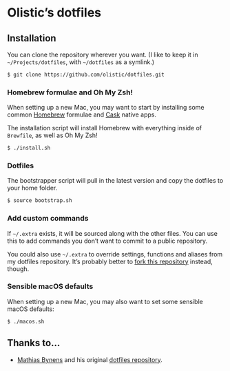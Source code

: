 # Olistic’s dotfiles

## Installation

You can clone the repository wherever you want. (I like to keep it in `~/Projects/dotfiles`, with `~/dotfiles` as a symlink.)

```bash
$ git clone https://github.com/olistic/dotfiles.git
```

### Homebrew formulae and Oh My Zsh!

When setting up a new Mac, you may want to start by installing some common [Homebrew](http://brew.sh/) formulae and [Cask](http://brew.sh/) native apps.

The installation script will install Homebrew with everything inside of `Brewfile`, as well as Oh My Zsh!

```bash
$ ./install.sh
```

### Dotfiles

The bootstrapper script will pull in the latest version and copy the dotfiles to your home folder.

```bash
$ source bootstrap.sh
```

### Add custom commands

If `~/.extra` exists, it will be sourced along with the other files. You can use this to add commands you don’t want to commit to a public repository.

You could also use `~/.extra` to override settings, functions and aliases from my dotfiles repository. It’s probably better to [fork this repository](https://github.com/olistic/dotfiles/fork) instead, though.

### Sensible macOS defaults

When setting up a new Mac, you may also want to set some sensible macOS defaults:

```bash
$ ./macos.sh
```

## Thanks to…

* [Mathias Bynens](https://mathiasbynens.be/) and his original [dotfiles repository](https://github.com/mathiasbynens/dotfiles).
